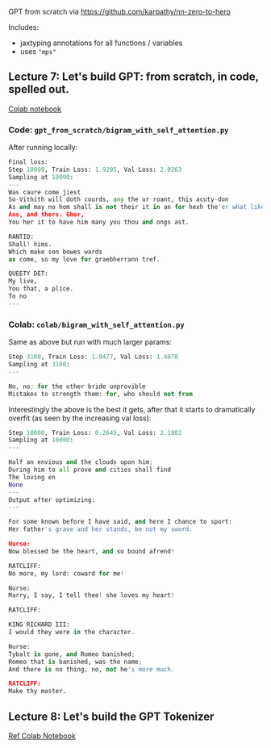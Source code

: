 GPT from scratch via https://github.com/karpathy/nn-zero-to-hero

Includes:
 * jaxtyping annotations for all functions / variables
 * uses `"mps"`

## Lecture 7: Let's build GPT: from scratch, in code, spelled out.

[Colab notebook](https://colab.research.google.com/drive/1JMLa53HDuA-i7ZBmqV7ZnA3c_fvtXnx-?usp=sharing#scrollTo=h5hjCcLDr2WC)

### Code:  `gpt_from_scratch/bigram_with_self_attention.py`

After running locally:

```python
Final loss:
Step 10000, Train Loss: 1.9295, Val Loss: 2.0263
Sampling at 10000:
---
Was caure come jiest
So-Vithith will doth courds, any the ur roant, this acuty-don
As and may no hom shall is not their it in an for hexh the'er what like say'll, the is so-me ored one amans for more 'tales would that thou dewith yeat that of theunk unto eming in my to Haty shall be your
Ans, and thers. Gher,
You her it to have him many you thou and ongs ast.

RANTIO:
Shall! hims.
Which make son bowes wards
as come, so my love for graebherrann tref.

QUEETY DET:
My live,
You that, a plice.
To no
---
```

### Colab: `colab/bigram_with_self_attention.py`

Same as above but run with much larger params:

```python
Step 3100, Train Loss: 1.0477, Val Loss: 1.4678
Sampling at 3100:
---

No, no; for the other bride unprovible
Mistakes to strength them: for, who should not from
```

Interestingly the above is the best it gets, after that it
starts to dramatically overfit (as seen by the increasing
val loss):

```python
Step 10000, Train Loss: 0.2645, Val Loss: 2.1802
Sampling at 10000:
---

Half an envious and the clouds upon him;
During him to all prove and cities shall find
The loving en
None
---
Output after optimizing:
---

For some known before I have said, and here I chance to sport:
Her father's grave and her stands, be not my sword.

Nurse:
Now blessed be the heart, and so bound afrend!

RATCLIFF:
No more, my lord: coward for me!

Nurse:
Marry, I say, I tell thee! she loves my heart!

RATCLIFF:

KING RICHARD III:
I would they were in the character.

Nurse:
Tybalt is gone, and Romeo banished;
Romeo that is banished, was the name;
And there is no thing, no, not he's more much.

RATCLIFF:
Make thy master.
```
  
## Lecture 8: Let's build the GPT Tokenizer

[Ref Colab Notebook](https://colab.research.google.com/drive/1y0KnCFZvGVf_odSfcNAws6kcDD7HsI0L?usp=sharing#scrollTo=pkAPaUCXOhvW)






